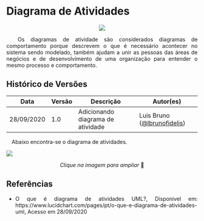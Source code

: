 # Diagrama de Atividades

<div style="display: flex; justify-content: center; align-items:center;">
    <img src="https://unbarqdsw.github.io/2020.1_G11_SYA/assets/modelagem/diagram.png">
</div>

<p align="justify">&emsp;
Os diagramas de atividade são considerados diagramas de comportamento porque descrevem o que é necessário acontecer no sistema sendo modelado, também ajudam a unir as pessoas das áreas de negócios e de desenvolvimento de uma organização para entender o mesmo processo e comportamento.
</p>

## **Histórico de Versões**
Data | Versão | Descrição | Autor(es) 
---- | ----------- | ------ | ---------
28/09/2020 | 1.0 |  Adicionando diagrama de atividade | Luis Bruno ([@lbrunofidelis](http://github.com/lbrunofidelis)) |

<p align="justify">&emsp;Abaixo encontra-se o diagrama de atividades.</p>

[![](https://unbarqdsw.github.io/2020.1_G11_SYA/assets/modelagem/atividade.jpg)](https://unbarqdsw.github.io/2020.1_G11_SYA/assets/modelagem/atividade.jpg)
<p align="center"><i>Clique na imagem para ampliar</i> 🔎 </p>

## **Referências**
 * <p align="justify">O que é diagrama de atividades UML?, Disponível em: https://www.lucidchart.com/pages/pt/o-que-e-diagrama-de-atividades-uml, Acesso em 28/09/2020</p>
